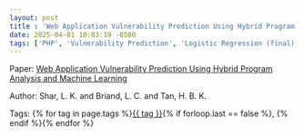 ```yaml
---
layout: post
title : 'Web Application Vulnerability Prediction Using Hybrid Program Analysis and Machine Learning'
date: 2025-04-01 10:03:19 -0500
tags: ['PHP', 'Vulnerability Prediction', 'Logistic Regression (final)', 'Random Forest (final)', 'CoForest', 'System Dependence Graph (SDG)']
---
```

Paper: [Web Application Vulnerability Prediction Using Hybrid Program Analysis and Machine Learning](https://ieeexplore.ieee.org/stamp/stamp.jsp?arnumber=6963442)

Author: Shar, L. K. and Briand, L. C. and Tan, H. B. K.




 Tags: 
    <span>
    {% for tag in page.tags %}<a href="{{ site.baseurl }}tags/#{{ tag | slugify }}">{{ tag }}</a>{% if forloop.last == false %}, {% endif %}{% endfor %}
    </span>

